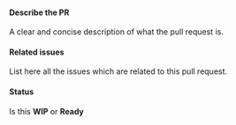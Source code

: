 #### Describe the PR

A clear and concise description of what the pull request is.

#### Related issues

List here all the issues which are related to this pull request.

#### Status

Is this **WIP** or **Ready**
